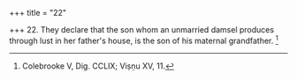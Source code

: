 +++
title = "22"

+++
22. They declare that the son whom an unmarried damsel produces through lust in her father's house, is the son of his maternal grandfather. [^21] 


[^21]:  Colebrooke V, Dig. CCLIX; Viṣṇu XV, 11.

